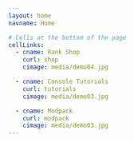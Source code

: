 ```yaml
---
layout: home
navname: Home

# Cells at the bottom of the page
cellLinks:
  - cname: Rank Shop
    curl: shop
    cimage: media/demo04.jpg

  - cname: Console Tutorials
    curl: tutorials
    cimage: media/demo03.jpg

  - cname: Modpack
    curl: modpack
    cimage: media/demo03.jpg
---
```

